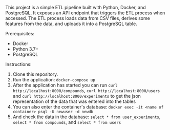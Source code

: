 This project is a simple ETL pipeline built with Python, Docker, and PostgreSQL. It exposes an API endpoint that triggers the ETL process when accessed. The ETL process loads data from CSV files, derives some features from the data, and uploads it into a PostgreSQL table.

Prerequisites:
- Docker
- Python 3.7+
- PostgreSQL

Instructions:
1. Clone this repository.
2. Run the application: `docker-compose up`
3. After the application has started you can run `curl http://localhost:8000/compounds`, `curl http://localhost:8000/users` and `curl http://localhost:8000/experiments` to get the json representation of the data that was entered into the tables
4. You can also enter the container's database: `docker exec -it <name of container> psql -U newuser -d newdb`
5. And check the data in the database: `select * from user_experiments`, `select * from compounds`, and `select * from users`